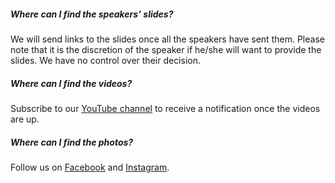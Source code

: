##### Where can I find the speakers’ slides?

We will send links to the slides once all the speakers have sent them. Please note that it is the discretion of the speaker if he/she will want to provide the slides. We have no control over their decision.

##### Where can I find the videos?

Subscribe to our <a href="https://www.youtube.com/user/FormFunctionClass" class="anchor red" target="_blank" rel="noopener">YouTube channel</a> to receive a notification once the videos are up.

##### Where can I find the photos?

Follow us on <a href="https://www.facebook.com/webdesigners.org.ph" target="_blank" rel="noopener" class="anchor red">Facebook</a> and <a href="https://instagram.com/pwdo" target="_blank" rel="noopener" class="anchor red">Instagram</a>.
